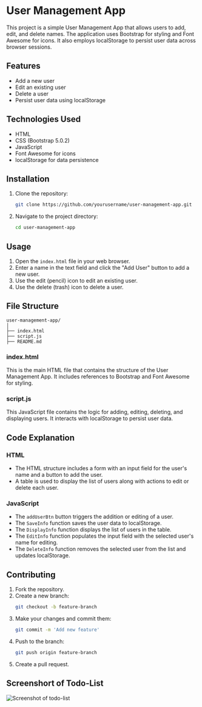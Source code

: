 # User Management App

This project is a simple User Management App that allows users to add, edit, and delete names. The application uses Bootstrap for styling and Font Awesome for icons. It also employs localStorage to persist user data across browser sessions.

## Features

- Add a new user
- Edit an existing user
- Delete a user
- Persist user data using localStorage

## Technologies Used

- HTML
- CSS (Bootstrap 5.0.2)
- JavaScript
- Font Awesome for icons
- localStorage for data persistence

## Installation

1. Clone the repository:
   ```bash
   git clone https://github.com/yourusername/user-management-app.git
   ```
2. Navigate to the project directory:
   ```bash
   cd user-management-app
   ```

## Usage

1. Open the `index.html` file in your web browser.
2. Enter a name in the text field and click the "Add User" button to add a new user.
3. Use the edit (pencil) icon to edit an existing user.
4. Use the delete (trash) icon to delete a user.

## File Structure

```
user-management-app/
│
├── index.html
├── script.js
├── README.md
```

### index.html

This is the main HTML file that contains the structure of the User Management App. It includes references to Bootstrap and Font Awesome for styling.

### script.js

This JavaScript file contains the logic for adding, editing, deleting, and displaying users. It interacts with localStorage to persist user data.

## Code Explanation

### HTML

- The HTML structure includes a form with an input field for the user's name and a button to add the user.
- A table is used to display the list of users along with actions to edit or delete each user.

### JavaScript

- The `addUserBtn` button triggers the addition or editing of a user.
- The `SaveInfo` function saves the user data to localStorage.
- The `DisplayInfo` function displays the list of users in the table.
- The `EditInfo` function populates the input field with the selected user's name for editing.
- The `DeleteInfo` function removes the selected user from the list and updates localStorage.

## Contributing

1. Fork the repository.
2. Create a new branch:
   ```bash
   git checkout -b feature-branch
   ```
3. Make your changes and commit them:
   ```bash
   git commit -m 'Add new feature'
   ```
4. Push to the branch:
   ```bash
   git push origin feature-branch
   ```
5. Create a pull request.


## Screenshort of Todo-List
![Screenshot of todo-list](https://github.com/sabyasachimohapatra/todo-list/assets/153741349/de41e3a3-5f39-4c84-8bb4-749aaefaa862)
